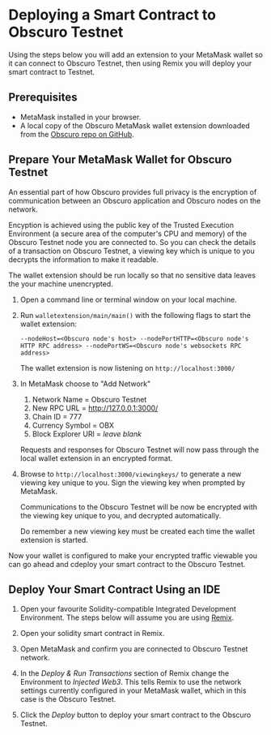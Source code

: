 # Deploying a Smart Contract to Obscuro Testnet
Using the steps below you will add an extension to your MetaMask wallet so it can connect to Obscuro Testnet, then using Remix you will deploy your smart contract to Testnet.

## Prerequisites
* MetaMask installed in your browser.
* A local copy of the Obscuro MetaMask wallet extension downloaded from the [Obscuro repo on GitHub](https://github.com/obscuronet/go-obscuro/tree/main/tools/walletextension).

## Prepare Your MetaMask Wallet for Obscuro Testnet
An essential part of how Obscuro provides full privacy is the encryption of communication between an Obscuro application and Obscuro nodes on the network.

Encyption is achieved using the public key of the Trusted Execution Environment (a secure area of the computer's CPU and memory) of the Obscuro Testnet node you are connected to. So you can check the details of a transaction on Obscuro Testnet, a viewing key which is unique to you decrypts the information to make it readable.

The wallet extension should be run locally so that no sensitive data leaves the your machine unencrypted.

1. Open a command line or terminal window on your local machine.
1. Run `walletextension/main/main()` with the following flags to start the wallet extension:

    ```--nodeHost=<Obscuro node's host> --nodePortHTTP=<Obscuro node's HTTP RPC address> --nodePortWS=<Obscuro node's websockets RPC address>```

    The wallet extension is now listening on `http://localhost:3000/`

1. In MetaMask choose to "Add Network"

    1. Network Name = Obscuro Testnet
    1. New RPC URL = http://127.0.0.1:3000/
    1. Chain ID  = 777
    1. Currency Symbol = OBX
    1. Block Explorer URl = _leave blank_

    Requests and responses for Obscuro Testnet will now pass through the local wallet extension in an encrypted format.

1. Browse to `http://localhost:3000/viewingkeys/` to generate a new viewing key unique to you. Sign the viewing key when prompted by MetaMask.

    Communications to the Obscuro Testnet will be now be encrypted with the viewing key unique to you, and decrypted automatically.

    Do remember a new viewing key must be created each time the wallet extension is started.

Now your wallet is configured to make your encrypted traffic viewable you can go ahead and cdeploy your smart contract to the Obscuro Testnet.

## Deploy Your Smart Contract Using an IDE
1. Open your favourite Solidity-compatible Integrated Development Environment. The steps below will assume you are using [Remix](https://github.com/ethereum/remix-ide).

1. Open your solidity smart contract in Remix.

1. Open MetaMask and confirm you are connected to Obscuro Testnet network.

1. In the _Deploy & Run Transactions_ section of Remix change the Environment to _Injected Web3_. This tells Remix to use the network settings currently configured in your MetaMask wallet, which in this case is the Obscuro Testnet.

1. Click the _Deploy_ button to deploy your smart contract to the Obscuro Testnet.